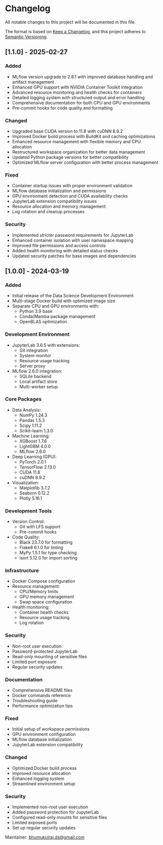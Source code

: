 # Changelog

All notable changes to this project will be documented in this file.

The format is based on [Keep a Changelog](https://keepachangelog.com/en/1.0.0/),
and this project adheres to [Semantic Versioning](https://semver.org/spec/v2.0.0.html).

## [1.1.0] - 2025-02-27

### Added
- MLflow version upgrade to 2.8.1 with improved database handling and artifact management
- Enhanced GPU support with NVIDIA Container Toolkit integration
- Advanced resource monitoring and health checks for containers
- Detailed logging system with structured output and error handling
- Comprehensive documentation for both CPU and GPU environments
- Pre-commit hooks for code quality and formatting

### Changed
- Upgraded base CUDA version to 11.8 with cuDNN 8.9.2
- Improved Docker build process with BuildKit and caching optimizations
- Enhanced resource management with flexible memory and CPU allocation
- Restructured workspace organization for better data management
- Updated Python package versions for better compatibility
- Optimized MLflow server configuration with better process management

### Fixed
- Container startup issues with proper environment validation
- MLflow database initialization and permissions
- GPU environment detection and CUDA availability checks
- JupyterLab extension compatibility issues
- Resource allocation and memory management
- Log rotation and cleanup processes

### Security
- Implemented stricter password requirements for JupyterLab
- Enhanced container isolation with user namespace mapping
- Improved file permissions and access controls
- Added health monitoring with detailed status checks
- Updated security patches for base images and dependencies

## [1.0.0] - 2024-03-19

### Added
- Initial release of the Data Science Development Environment
- Multi-stage Docker build with optimized image size
- Separate CPU and GPU environments with:
  - Python 3.9 base
  - Conda/Mamba package management
  - OpenBLAS optimization

### Development Environment
- JupyterLab 3.6.5 with extensions:
  - Git integration
  - System monitor
  - Resource usage tracking
  - Server proxy
- MLflow 2.6.0 integration:
  - SQLite backend
  - Local artifact store
  - Multi-worker setup

### Core Packages
- Data Analysis:
  - NumPy 1.24.3
  - Pandas 1.5.3
  - Scipy 1.11.2
  - Scikit-learn 1.3.0
- Machine Learning:
  - XGBoost 1.7.6
  - LightGBM 4.0.0
  - MLflow 2.6.0
- Deep Learning (GPU):
  - PyTorch 2.0.1
  - TensorFlow 2.13.0
  - CUDA 11.8
  - cuDNN 8.9.2
- Visualization:
  - Matplotlib 3.7.2
  - Seaborn 0.12.2
  - Plotly 5.16.1

### Development Tools
- Version Control:
  - Git with LFS support
  - Pre-commit hooks
- Code Quality:
  - Black 23.7.0 for formatting
  - Flake8 6.1.0 for linting
  - MyPy 1.5.1 for type checking
  - isort 5.12.0 for import sorting

### Infrastructure
- Docker Compose configuration
- Resource management:
  - CPU/Memory limits
  - GPU memory management
  - Swap space configuration
- Health monitoring:
  - Container health checks
  - Resource usage tracking
  - Log rotation

### Security
- Non-root user execution
- Password-protected JupyterLab
- Read-only mounting of sensitive files
- Limited port exposure
- Regular security updates

### Documentation
- Comprehensive README files
- Docker commands reference
- Troubleshooting guide
- Performance optimization tips

### Fixed
- Initial setup of workspace permissions
- GPU environment configuration
- MLflow database initialization
- JupyterLab extension compatibility

### Changed
- Optimized Docker build process
- Improved resource allocation
- Enhanced logging system
- Streamlined environment setup

### Security
- Implemented non-root user execution
- Added password protection for JupyterLab
- Configured read-only mounts for sensitive files
- Limited exposed ports
- Set up regular security updates

Maintainer: bhumukulraj.ds@gmail.com 